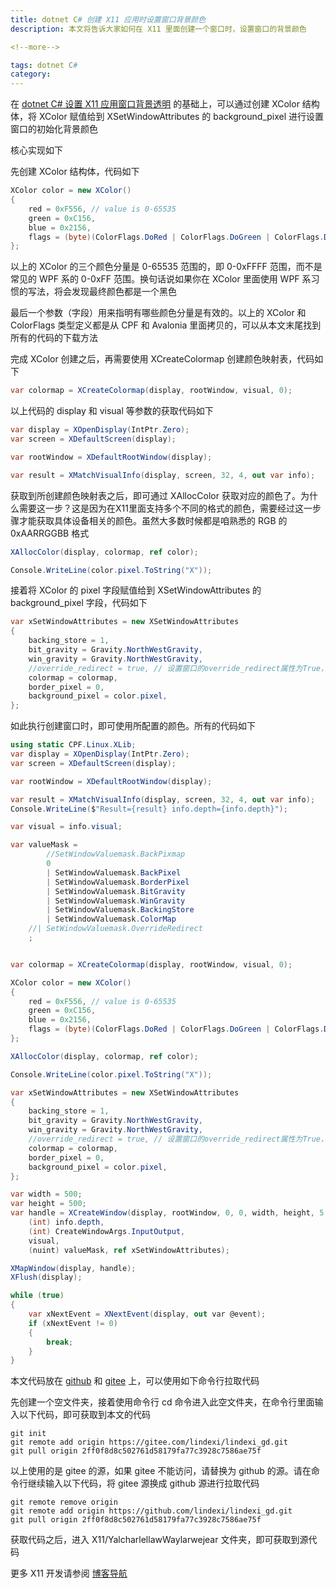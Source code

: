 ```yaml
---
title: dotnet C# 创建 X11 应用时设置窗口背景颜色
description: 本文将告诉大家如何在 X11 里面创建一个窗口时，设置窗口的背景颜色

<!--more-->

tags: dotnet C#
category: 
---
```


<!-- CreateTime:2024/06/01 07:09:31 -->

<!-- 发布 -->
<!-- 博客 -->

在 [dotnet C# 设置 X11 应用窗口背景透明](https://blog.lindexi.com/post/dotnet-C-%E8%AE%BE%E7%BD%AE-X11-%E5%BA%94%E7%94%A8%E7%AA%97%E5%8F%A3%E8%83%8C%E6%99%AF%E9%80%8F%E6%98%8E.html ) 的基础上，可以通过创建 XColor 结构体，将 XColor 赋值给到 XSetWindowAttributes 的 background_pixel 进行设置窗口的初始化背景颜色

核心实现如下

先创建 XColor 结构体，代码如下

```csharp
XColor color = new XColor()
{
    red = 0xF556, // value is 0-65535
    green = 0xC156,
    blue = 0x2156,
    flags = (byte)(ColorFlags.DoRed | ColorFlags.DoGreen | ColorFlags.DoBlue),
};
```

以上的 XColor 的三个颜色分量是 0-65535 范围的，即 0-0xFFFF 范围，而不是常见的 WPF 系的 0-0xFF 范围。换句话说如果你在 XColor 里面使用 WPF 系习惯的写法，将会发现最终颜色都是一个黑色

最后一个参数（字段）用来指明有哪些颜色分量是有效的。以上的 XColor 和 ColorFlags 类型定义都是从 CPF 和 Avalonia 里面拷贝的，可以从本文末尾找到所有的代码的下载方法

完成 XColor 创建之后，再需要使用 XCreateColormap 创建颜色映射表，代码如下

```csharp
var colormap = XCreateColormap(display, rootWindow, visual, 0);
```

以上代码的 display 和 visual 等参数的获取代码如下

```csharp
var display = XOpenDisplay(IntPtr.Zero);
var screen = XDefaultScreen(display);

var rootWindow = XDefaultRootWindow(display);

var result = XMatchVisualInfo(display, screen, 32, 4, out var info);
```

获取到所创建颜色映射表之后，即可通过 XAllocColor 获取对应的颜色了。为什么需要这一步？这是因为在X11里面支持多个不同的格式的颜色，需要经过这一步骤才能获取具体设备相关的颜色。虽然大多数时候都是咱熟悉的 RGB 的 0xAARRGGBB 格式

```csharp
XAllocColor(display, colormap, ref color);

Console.WriteLine(color.pixel.ToString("X"));
```

接着将 XColor 的 pixel 字段赋值给到 XSetWindowAttributes 的 background_pixel 字段，代码如下

```csharp
var xSetWindowAttributes = new XSetWindowAttributes
{
    backing_store = 1,
    bit_gravity = Gravity.NorthWestGravity,
    win_gravity = Gravity.NorthWestGravity,
    //override_redirect = true, // 设置窗口的override_redirect属性为True，以避免窗口管理器的干预
    colormap = colormap,
    border_pixel = 0,
    background_pixel = color.pixel,
};
```

如此执行创建窗口时，即可使用所配置的颜色。所有的代码如下

```csharp
using static CPF.Linux.XLib;
var display = XOpenDisplay(IntPtr.Zero);
var screen = XDefaultScreen(display);

var rootWindow = XDefaultRootWindow(display);

var result = XMatchVisualInfo(display, screen, 32, 4, out var info);
Console.WriteLine($"Result={result} info.depth={info.depth}");

var visual = info.visual;

var valueMask =
        //SetWindowValuemask.BackPixmap
        0
        | SetWindowValuemask.BackPixel
        | SetWindowValuemask.BorderPixel
        | SetWindowValuemask.BitGravity
        | SetWindowValuemask.WinGravity
        | SetWindowValuemask.BackingStore
        | SetWindowValuemask.ColorMap
    //| SetWindowValuemask.OverrideRedirect
    ;


var colormap = XCreateColormap(display, rootWindow, visual, 0);

XColor color = new XColor()
{
    red = 0xF556, // value is 0-65535
    green = 0xC156,
    blue = 0x2156,
    flags = (byte)(ColorFlags.DoRed | ColorFlags.DoGreen | ColorFlags.DoBlue),
};

XAllocColor(display, colormap, ref color);

Console.WriteLine(color.pixel.ToString("X"));

var xSetWindowAttributes = new XSetWindowAttributes
{
    backing_store = 1,
    bit_gravity = Gravity.NorthWestGravity,
    win_gravity = Gravity.NorthWestGravity,
    //override_redirect = true, // 设置窗口的override_redirect属性为True，以避免窗口管理器的干预
    colormap = colormap,
    border_pixel = 0,
    background_pixel = color.pixel,
};

var width = 500;
var height = 500;
var handle = XCreateWindow(display, rootWindow, 0, 0, width, height, 5,
    (int) info.depth,
    (int) CreateWindowArgs.InputOutput,
    visual,
    (nuint) valueMask, ref xSetWindowAttributes);

XMapWindow(display, handle);
XFlush(display);

while (true)
{
    var xNextEvent = XNextEvent(display, out var @event);
    if (xNextEvent != 0)
    {
        break;
    }
}
```

本文代码放在 [github](https://github.com/lindexi/lindexi_gd/tree/2ff0f8d8c502761d58179fa77c3928c7586ae75f/X11/YalcharlellawWaylarwejear) 和 [gitee](https://gitee.com/lindexi/lindexi_gd/tree/2ff0f8d8c502761d58179fa77c3928c7586ae75f/X11/YalcharlellawWaylarwejear) 上，可以使用如下命令行拉取代码

先创建一个空文件夹，接着使用命令行 cd 命令进入此空文件夹，在命令行里面输入以下代码，即可获取到本文的代码

```
git init
git remote add origin https://gitee.com/lindexi/lindexi_gd.git
git pull origin 2ff0f8d8c502761d58179fa77c3928c7586ae75f
```

以上使用的是 gitee 的源，如果 gitee 不能访问，请替换为 github 的源。请在命令行继续输入以下代码，将 gitee 源换成 github 源进行拉取代码

```
git remote remove origin
git remote add origin https://github.com/lindexi/lindexi_gd.git
git pull origin 2ff0f8d8c502761d58179fa77c3928c7586ae75f
```

获取代码之后，进入 X11/YalcharlellawWaylarwejear 文件夹，即可获取到源代码

更多 X11 开发请参阅 [博客导航](https://blog.lindexi.com/post/%E5%8D%9A%E5%AE%A2%E5%AF%BC%E8%88%AA.html )

